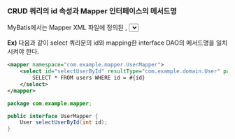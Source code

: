 ### CRUD 쿼리의 id 속성과 Mapper 인터페이스의 메서드명
MyBatis에서는 Mapper XML 파일에 정의된 <insert>, <select>, <update>, <delete> 요소의 id 속성과 Mapper 인터페이스의 메서드 이름을 일치시켜야 합니다.
이렇게 일치시키는 이유는 MyBatis가 id 속성 값을 사용하여 XML 파일에 정의된 SQL 쿼리와 인터페이스의 메서드를 매핑하기 때문입니다.

**Ex)**
다음과 같이 select 쿼리문의 id와 mapping한 interface DAO의 메서드명을 일치시켜야 한다.
```xml
<mapper namespace="com.example.mapper.UserMapper">
    <select id="selectUserById" resultType="com.example.domain.User" parameterType="String">
        SELECT * FROM users WHERE id = #{id}
    </select>
</mapper>

```

```java
package com.example.mapper;

public interface UserMapper {
    User selectUserById(int id);
}

```
